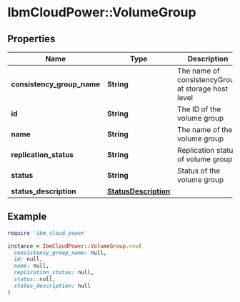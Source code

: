 # IbmCloudPower::VolumeGroup

## Properties

| Name | Type | Description | Notes |
| ---- | ---- | ----------- | ----- |
| **consistency_group_name** | **String** | The name of consistencyGroup at storage host level | [optional] |
| **id** | **String** | The ID of the volume group |  |
| **name** | **String** | The name of the volume group |  |
| **replication_status** | **String** | Replication status of volume group | [optional] |
| **status** | **String** | Status of the volume group | [optional] |
| **status_description** | [**StatusDescription**](StatusDescription.md) |  | [optional] |

## Example

```ruby
require 'ibm_cloud_power'

instance = IbmCloudPower::VolumeGroup.new(
  consistency_group_name: null,
  id: null,
  name: null,
  replication_status: null,
  status: null,
  status_description: null
)
```

